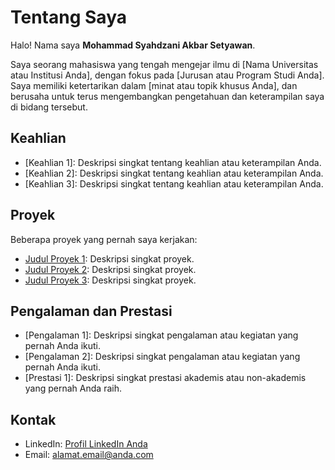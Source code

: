 
# Tentang Saya

Halo! Nama saya **Mohammad Syahdzani Akbar Setyawan**.

Saya seorang mahasiswa yang tengah mengejar ilmu di [Nama Universitas atau Institusi Anda], dengan fokus pada [Jurusan atau Program Studi Anda]. Saya memiliki ketertarikan dalam [minat atau topik khusus Anda], dan berusaha untuk terus mengembangkan pengetahuan dan keterampilan saya di bidang tersebut.

## Keahlian

- [Keahlian 1]: Deskripsi singkat tentang keahlian atau keterampilan Anda.
- [Keahlian 2]: Deskripsi singkat tentang keahlian atau keterampilan Anda.
- [Keahlian 3]: Deskripsi singkat tentang keahlian atau keterampilan Anda.

## Proyek

Beberapa proyek yang pernah saya kerjakan:

- [Judul Proyek 1](link-ke-proyek-1): Deskripsi singkat proyek.
- [Judul Proyek 2](link-ke-proyek-2): Deskripsi singkat proyek.
- [Judul Proyek 3](link-ke-proyek-3): Deskripsi singkat proyek.

## Pengalaman dan Prestasi

- [Pengalaman 1]: Deskripsi singkat pengalaman atau kegiatan yang pernah Anda ikuti.
- [Pengalaman 2]: Deskripsi singkat pengalaman atau kegiatan yang pernah Anda ikuti.
- [Prestasi 1]: Deskripsi singkat prestasi akademis atau non-akademis yang pernah Anda raih.

## Kontak

- LinkedIn: [Profil LinkedIn Anda](link-ke-profil-linkedin)
- Email: [alamat.email@anda.com](mailto:alamat.email@anda.com)

<!--
**BUNTALANCODING/BUNTALANCODING** is a ✨ _special_ ✨ repository because its `README.md` (this file) appears on your GitHub profile.

Here are some ideas to get you started:

- 🔭 I’m currently working on ...
- 🌱 I’m currently learning ...
- 👯 I’m looking to collaborate on ...
- 🤔 I’m looking for help with ...
- 💬 Ask me about ...
- 📫 How to reach me: ...
- 😄 Pronouns: ...
- ⚡ Fun fact: ...
-->
